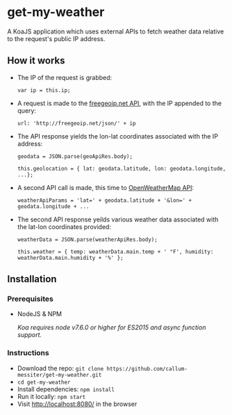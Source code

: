 # get-my-weather
A KoaJS application which uses external APIs to fetch weather data relative to the request's public IP address.

<h2>How it works</h2>

<ul>
  <li>The IP of the request is grabbed: 
  <p><code>var ip = this.ip;</code></p>
  </li>
  <li>A request is made to the <a href="https://freegeoip.net/?q=2a02:c7d:ccb0:5500:6cd3:a850:f2ce:d9f3">freegeoip.net API</a>, with the IP appended to the query:
    <p><code>url: 'http://freegeoip.net/json/' + ip</code></p>
  </li>
  <li>The API response yields the lon-lat coordinates associated with the IP address:
    <p><code>geodata = JSON.parse(geoApiRes.body);</code></p>
    <p><code>this.geolocation = { lat: geodata.latitude, lon: geodata.longitude, ...};</code></p>
  </li>
  <li>A second API call is made, this time to <a href="https://openweathermap.org/api">OpenWeatherMap API</a>: 
    <p><code>weatherApiParams = 'lat=' + geodata.latitude + '&lon=' + geodata.longitude + ...</code></p>
  </li>
  <li>The second API response yeilds various weather data associated with the lat-lon coordinates provided:
    <p><code>weatherData = JSON.parse(weatherApiRes.body);</code></p>
    <p><code>this.weather = { temp: weatherData.main.temp + ' °F', humidity: weatherData.main.humidity + '%' };</code></p>
  </li>
</ul>

<h2>Installation</h2>

<h3>Prerequisites</h3>
<ul>
	<li>NodeJS & NPM</li>
	<p><i>Koa requires node v7.6.0 or higher for ES2015 and async function support.</i></p>
</ul>

<h3>Instructions</h3>
<ul>
	<li>Download the repo: <code>git clone https://github.com/callum-messiter/get-my-weather.git</code></li>
	<li><code>cd get-my-weather</code></li>
	<li>Install dependencies: <code>npm install</code></li>
	<li>Run it locally: <code>npm start</code></li>
	<li>Visit <a href="http://localhost:8080/">http://localhost:8080/</a> in the browser</li>
</ul>
